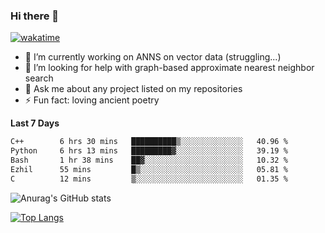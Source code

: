 ### Hi there 👋

[![wakatime](https://wakatime.com/badge/user/8906da98-c623-4aff-ac00-99cb42e09b38.svg)](https://wakatime.com/@8906da98-c623-4aff-ac00-99cb42e09b38)

- 🔭 I’m currently working on ANNS on vector data (struggling...)
- 🤔 I’m looking for help with graph-based approximate nearest neighbor search
- 💬 Ask me about any project listed on my repositories
- ⚡ Fun fact: loving ancient poetry


**Last 7 Days**
<!--START_SECTION:waka-->

```txt
C++        6 hrs 30 mins   ██████████▒░░░░░░░░░░░░░░   40.96 %
Python     6 hrs 13 mins   █████████▓░░░░░░░░░░░░░░░   39.19 %
Bash       1 hr 38 mins    ██▓░░░░░░░░░░░░░░░░░░░░░░   10.32 %
Ezhil      55 mins         █▒░░░░░░░░░░░░░░░░░░░░░░░   05.81 %
C          12 mins         ▒░░░░░░░░░░░░░░░░░░░░░░░░   01.35 %
```

<!--END_SECTION:waka-->

![Anurag's GitHub stats](https://github-readme-stats.vercel.app/api?username=matchyc&count_private=true&show_icons=true&theme=vue)

[![Top Langs](https://github-readme-stats.vercel.app/api/top-langs/?username=matchyc&langs_count=4&&hide=perl,raku,html,javascript,shell,roff,prolog)](https://github.com/anuraghazra/github-readme-stats)
